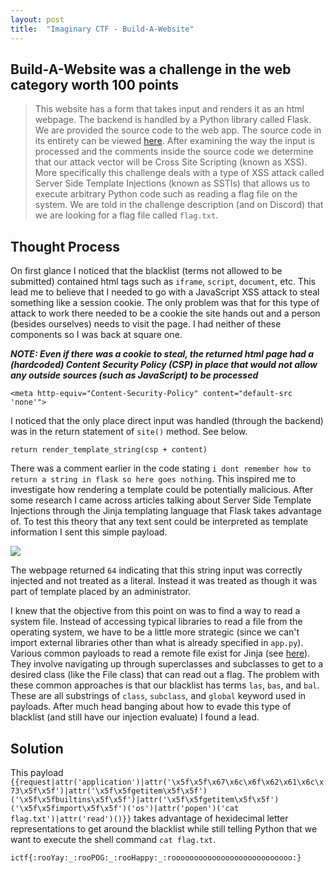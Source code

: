 ```yaml
---
layout: post
title:  "Imaginary CTF - Build-A-Website"
---
```


## Build-A-Website was a challenge in the web category worth 100 points
> This website has a form that takes input and renders it as an html webpage. The backend is handled by a Python library called Flask. We are provided the source code to the web app. The source code in its entirety can be viewed [here](https://raw.githubusercontent.com/crollins18/ccr-ctfwriteups/main/file-dumps/imaginary2021/build-a-website/app.py). After examining the way the input is processed and the comments inside the source code we determine that our attack vector will be Cross Site Scripting (known as XSS). More specifically this challenge deals with a type of XSS attack called Server Side Template Injections (known as SSTIs) that allows us to execute arbitrary Python code such as reading a flag file on the system. We are told in the challenge description (and on Discord) that we are looking for a flag file called `flag.txt`.

## Thought Process
On first glance I noticed that the blacklist (terms not allowed to be submitted) contained html tags such as `iframe`, `script`, `document`, etc. This lead me to believe that I needed to go with a JavaScript XSS attack to steal something like a session cookie. The only problem was that for this type of attack to work there needed to be a cookie the site hands out and a person (besides ourselves) needs to visit the page. I had neither of these components so I was back at square one.

***NOTE: Even if there was a cookie to steal, the returned html page had a (hardcoded) Content Security Policy (CSP) in place that would not allow any outside sources (such as JavaScript) to be processed***

`<meta http-equiv="Content-Security-Policy" content="default-src 'none'">`

I noticed that the only place direct input was handled (through the backend) was in the return statement of `site()` method. See below.

`return render_template_string(csp + content)`

There was a comment earlier in the code stating `i dont remember how to return a string in flask so here goes nothing`. This inspired me to investigate how rendering a template could be potentially malicious. After some research I came across articles talking about Server Side Template Injections through the Jinja templating language that Flask takes advantage of. To test this theory that any text sent could be interpreted as template information I sent this simple payload. 

![](https://i.imgur.com/38L3FEv.png)

The webpage returned `64` indicating that this string input was correctly injected and not treated as a literal. Instead it was treated as though it was part of template placed by an administrator.

I knew that the objective from this point on was to find a way to read a system file. Instead of accessing typical libraries to read a file from the operating system, we have to be a little more strategic (since we can't import external libraries other than what is already specified in `app.py`). Various common payloads to read a remote file exist for Jinja (see [here](https://github.com/swisskyrepo/PayloadsAllTheThings/blob/master/Server%20Side%20Template%20Injection/README.md#jinja2---read-remote-file)). They involve navigating up through superclasses and subclasses to get to a desired class (like the File class) that can read out a flag. The problem with these common approaches is that our blacklist has terms `las`, `bas`, and `bal`. These are all substrings of `class`, `subclass`, and `global` keyword used in payloads. After much head banging about how to evade this type of blacklist (and still have our injection evaluate) I found a lead.

## Solution

This payload `{{request|attr('application')|attr('\x5f\x5f\x67\x6c\x6f\x62\x61\x6c\x73\x5f\x5f')|attr('\x5f\x5fgetitem\x5f\x5f')('\x5f\x5fbuiltins\x5f\x5f')|attr('\x5f\x5fgetitem\x5f\x5f')('\x5f\x5fimport\x5f\x5f')('os')|attr('popen')('cat flag.txt')|attr('read')()}}` takes advantage of hexidecimal letter representations to get around the blacklist while still telling Python that we want to execute the shell command `cat flag.txt`.

`ictf{:rooYay:_:rooPOG:_:rooHappy:_:rooooooooooooooooooooooooooo:}`
